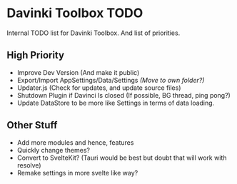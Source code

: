 # Davinki Toolbox TODO  

Internal TODO list for Davinki Toolbox.
And list of priorities.

## High Priority  

- Improve Dev Version (And make it public)  
- Export/Import AppSettings/Data/Settings *(Move to own folder?)*  
- Updater.js (Check for updates, and update source files)  
- Shutdown Plugin if Davinci Is closed (If possible, BG thread, ping pong?)  
- Update DataStore to be more like Settings in terms of data loading.  

## Other Stuff  

- Add more modules and hence, features  
- Quickly change themes?  
- Convert to SvelteKit? (Tauri would be best but doubt that will work with resolve)  
- Remake settings in more svelte like way?
